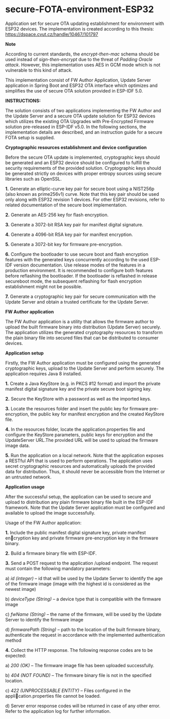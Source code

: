 # secure-FOTA-environment-ESP32
Application set for secure OTA updating establishment for environment with ESP32 devices.
The implementation is created according to this thesis: https://dspace.cvut.cz/handle/10467/101797

**Note**

According to current standards, the _encrypt-then-mac_ schema should be used instead of _sign-then-encrypt_ due to the threat of _Padding Oracle attack_. However, this implementation uses AES in GCM mode which is not vulnerable to this kind of attack.
 
This implementation consist of FW Author Application, Update Server application in Spring Boot and ESP32 OTA interface which optimizes and simplifies the use of secure OTA solution provided in ESP-IDF 5.0.

**INSTRUCTIONS:**

The solution consists of two applications implementing the FW Author and the Update Server and a secure OTA update solution for ESP32 devices which utilizes the existing OTA Upgrades with Pre-Encrypted Firmware solution pre-released in ESP-IDF v5.0. In the following sections, the implementation details are described, and an instruction guide for a secure FOTA setup is supplied.


**Cryptographic resources establishment and device configuration**

Before the secure OTA update is implemented, cryptographic keys should be generated and an ESP32 device should be configured to fulfill the security requirements of the provided solution. Cryptographic keys should be generated strictly on devices with proper entropy sources using secure libraries such as OpenSSL.

**1.** Generate an elliptic-curve key pair for secure boot using a NIST256p
(also known as prime256v1) curve. Note that this key pair should be
used only along with ESP32 revision 1 devices. For other ESP32 revisions, refer to related documentation of the secure boot implementation.

**2.** Generate an AES-256 key for flash encryption.

**3.** Generate a 3072-bit RSA key pair for manifest digital signature.

**4.** Generate a 4096-bit RSA key pair for manifest encryption.

**5.** Generate a 3072-bit key for firmware pre-encryption.

**6.** Configure the bootloader to use secure boot and flash encryption features with the generated keys concurrently according to the used ESP-IDF version documentation. Use release modes of the features in a production environment. It is recommended to configure both features before reflashing the bootloader. If the bootloader is reflashed in release secureboot mode, the subsequent reflashing for flash encryption establishment might not be possible.

**7.** Generate a cryptographic key pair for secure communication with the Update Server and obtain a trusted certificate for the Update Server.

**FW Author application**

The FW Author application is a utility that allows the firmware author to
upload the built firmware binary into distribution (Update Server) securely.
The application utilizes the generated cryptography resources to transform
the plain binary file into secured files that can be distributed to consumer
devices.

**Application setup**

Firstly, the FW Author application must be configured using the generated
cryptographic keys, upload to the Update Server and perform securely. The
application requires Java 8 installed.

**1.** Create a Java KeyStore (e.g. in PKCS #12 format) and import the
private manifest digital signature key and the private secure boot signing
key.

**2.** Secure the KeyStore with a password as well as the imported keys.

**3.** Locate the resources folder and insert the public key for firmware pre-encryption, the public key for manifest encryption and the created KeyStore file.

**4.** In the resources folder, locate the application.properties file and configure the KeyStore parameters, public keys for encryption and the UpdateServer URL.The provided URL will be used to upload the firmware image data.

**5.** Run the application on a local network. Note that the application exposes a RESTful API that is used to perform operations. The application uses secret cryptographic resources and automatically uploads the
provided data for distribution. Thus, it should never be accessible from
the Internet or an untrusted network.

**Application usage**

After the successful setup, the application can be used to secure and upload to
distribution any plain firmware binary file built in the ESP-IDF framework.
Note that the Update Server application must be configured and available to
upload the image successfully.

Usage of the FW Author application:

**1.** Include the public manifest digital signature key, private manifest encryption key and private firmware pre-encryption key in the firmware binary.

**2.** Build a firmware binary file with ESP-IDF.

**3.** Send a POST request to the application /upload endpoint. The request
must contain the following mandatory parameters:

a) _id (integer)_ – id that will be used by the Update Server to identify the
age of the firmware image (image with the highest id is considered
as the newest image)

b) _deviceType (String)_ – a device type that is compatible with the
firmware image

c) _fwName (String)_ – the name of the firmware, will be used by the
Update Server to identify the firmware image

d) _firmwarePath (String)_ – path to the location of the built firmware
binary, authenticate the request in accordance with the implemented
authentication method

**4.** Collect the HTTP response. The following response codes are to be
expected:

a) _200 (OK)_ – The firmware image file has been uploaded successfully.

b) _404 (NOT FOUND)_ – The firmware binary file is not in the specified
location.

c) _422 (UNPROCESSABLE ENTITY)_ – Files configured in the application.properties file cannot be loaded.

d) Server error response codes will be returned in case of any other error.
Refer to the application log for further information.
